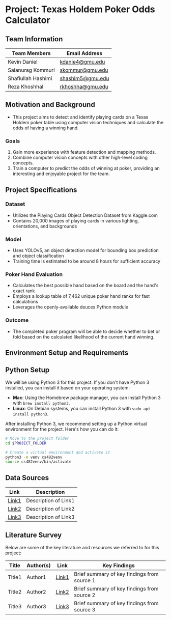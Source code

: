 # Project: Texas Holdem Poker Odds Calculator
## Team Information

| Team Members       | Email Address   |
|--------------------|-----------------|
| Kevin Daniel       | kdanie4@gmu.edu |
| Saianurag Kommuri  | skommur@gmu.edu |
| Shafiullah Hashimi | shashim5@gmu.edu|
| Reza Khoshhal      | rkhoshha@gmu.edu|

## Motivation and Background

- This project aims to detect and identify playing cards on a Texas Holdem poker table using computer vision techniques and calculate the odds of having a winning hand.

### Goals

1. Gain more experience with feature detection and mapping methods.
2. Combine computer vision concepts with other high-level coding concepts.
3. Train a computer to predict the odds of winning at poker, providing an interesting and enjoyable project for the team.

## Project Specifications

### Dataset

- Utilizes the Playing Cards Object Detection Dataset from Kaggle.com
- Contains 20,000 images of playing cards in various lighting, orientations, and backgrounds

### Model

- Uses YOLOv5, an object detection model for bounding box prediction and object classification
- Training time is estimated to be around 8 hours for sufficient accuracy

### Poker Hand Evaluation

- Calculates the best possible hand based on the board and the hand's exact rank
- Employs a lookup table of 7,462 unique poker hand ranks for fast calculations
- Leverages the openly-available deuces Python module

### Outcome

- The completed poker program will be able to decide whether to bet or fold based on the calculated likelihood of the current hand winning.


## Environment Setup and Requirements

## Python Setup

We will be using Python 3 for this project. If you don't have Python 3 installed, you can install it based on your operating system:

- **Mac**: Using the Homebrew package manager, you can install Python 3 with `brew install python3`.
- **Linux**: On Debian systems, you can install Python 3 with `sudo apt install python3`.

After installing Python 3, we recommend setting up a Python virtual environment for the project. Here's how you can do it:

```bash
# Move to the project folder
cd $PROJECT_FOLDER

# Create a virtual environment and activate it
python3 -m venv cs482venv
source cs482venv/bin/activate
```
## Data Sources

| Link | Description |
|------|-------------|
| [Link1](URL1) | Description of Link1 |
| [Link2](URL2) | Description of Link2 |
| [Link3](URL3) | Description of Link3 |

## Literature Survey

Below are some of the key literature and resources we referred to for this project:

| Title | Author(s) | Link | Key Findings |
|-------|-----------|------|--------------|
| Title1 | Author1 | [Link1](URL1) | Brief summary of key findings from source 1 |
| Title2 | Author2 | [Link2](URL2) | Brief summary of key findings from source 2 |
| Title3 | Author3 | [Link3](URL3) | Brief summary of key findings from source 3 |

